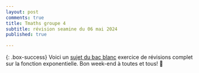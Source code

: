 ```yaml
---
layout: post
comments: true
title: Tmaths groupe 4
subtitle: révision seamine du 06 mai 2024
published: true

---
```




{: .box-success}
Voici un [sujet du bac blanc](https://github.com/raveluz/raveluz.github.io/blob/master/pdf/07.05.pdf) exercice de révisions complet sur la fonction exponentielle.
Bon week-end à toutes et tous! :muscle:


